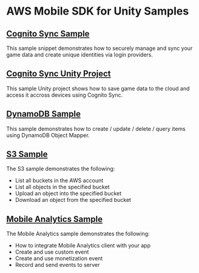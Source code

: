 # AWS Mobile SDK for Unity Samples

## [Cognito Sync Sample](https://github.com/awslabs/aws-sdk-unity-samples)

This sample snippet demonstrates how to securely manage and sync your game data and create unique identities via login providers.

## [Cognito Sync Unity Project](https://github.com/awslabs/aws-sdk-unity-samples)

This sample Unity project shows how to save game data to the cloud and access it accross devices using Cognito Sync.

## [DynamoDB Sample](https://github.com/awslabs/aws-sdk-unity-samples)

This sample demonstrates how to create / update / delete / query items using DynamoDB Object Mapper.

## [S3 Sample](https://github.com/awslabs/aws-sdk-unity-samples)

The S3 sample demonstrates the following:

* List all buckets in the AWS account
* List all objects in the specified bucket
* Upload an object into the specified bucket
* Download an object from the specified bucket

## [Mobile Analytics Sample](https://github.com/awslabs/aws-sdk-unity-samples)

The Mobile Analytics sample demonstrates the following:

* How to integrate Mobile Analytics client with your app
* Create and use custom event
* Create and use monetization event
* Record and send events to server
